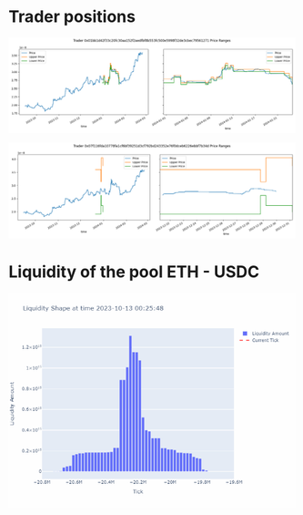 
# Trader positions 
![Positions of a trader](positions/trader_0x01bb1d42f33c20fc30aa152f2aedfbf8b553fc500e5998f32de3cbec79561271_price_ranges.png)

![Positions of an other trader](positions/trader_0x07f116fda10778fa1cf6bf39251d3cf792bd243352e76f0dceb6226ebbf7b34d_price_ranges.png)


# Liquidity of the pool ETH - USDC
![GIF Description](liquidity_shape.gif)




